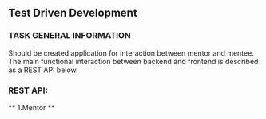 Test Driven Development
-----------------------
### TASK GENERAL INFORMATION
Should be created application for interaction between mentor and mentee. The main functional interaction between backend and frontend is described as a REST API below.

### REST API:

** 1.Mentor **

